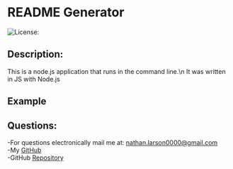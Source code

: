 # README Generator

![License:](https://img.shields.io/badge/Nathan%20Larson-Apache-brightgreen)

## Description:

This is a node.js application that runs in the command line.\n
It was written in JS with Node.js

## Example

## Questions:

-For questions electronically mail me at: nathan.larson0000@gmail.com\
-My [GitHub](https://github.com/ironicminer)\
-GitHub [Repository](https://github.com/ironicminer/Readme-generator)
